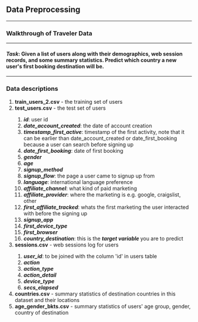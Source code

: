 <h2> Data Preprocessing </h2>

<hr>
<h3> Walkthrough of Traveler Data </h3>

<hr>
<h4> <i>Task</i>: Given a list of users along with their demographics, web session records, and some summary statistics. Predict which country a new user's first booking destination will be.</h4>

<hr>
<h3> Data descriptions </h3>
<ol>
  <li> <b>train_users_2.csv</b> - the training set of users </li>
  <li> <b>test_users.csv</b> - the test set of users </li>
  
  <ol>
  <li> <i><b>id</i></b>: user id </li>
  <li> <i><b>date_account_created</i></b>: the date of account creation </li>
  <li> <i><b>timestamp_first_active</i></b>: timestamp of the first activity, note that it can be earlier than date_account_created or date_first_booking because a user can search before signing up </li>
  <li> <i><b>date_first_booking</i></b>: date of first booking </li>
  <li> <i><b>gender</i></b> </li>
  <li> <i><b>age</i></b> </li>
  <li> <i><b>signup_method</i></b> </li>
  <li> <i><b>signup_flow</i></b>: the page a user came to signup up from </li>
  <li> <i><b>language</i></b>: international language preference </li>
  <li> <i><b>affiliate_channel</i></b>: what kind of paid marketing </li>
  <li> <i><b>affiliate_provider</i></b>: where the marketing is e.g. google, craigslist, other </li>
  <li> <i><b>first_affiliate_tracked</i></b>: whats the first marketing the user interacted with before the signing up </li>
  <li> <i><b>signup_app</i></b> </li>
  <li> <i><b>first_device_type</i></b> </li>
  <li> <i><b>first_browser</i></b> </li>
  <li> <i><b>country_destination</i></b>: this is the <i><b> target variable </b></i> you are to predict </li>
  </ol>
  
  <li> <b>sessions.csv</b> - web sessions log for users </li>
  
  <ol>
  <li> <i><b>user_id</i></b>: to be joined with the column 'id' in users table </li>
  <li> <i><b>action</i></b> </li>
  <li> <i><b>action_type</i></b> </li>
  <li> <i><b>action_detail</i></b> </li>
  <li> <i><b>device_type</i></b> </li> 
  <li> <i><b>secs_elapsed</i></b> </li>
  </ol>
  
  <li> <b>countries.csv</b> - summary statistics of destination countries in this dataset and their locations </li>
  <li> <b>age_gender_bkts.csv</b> - summary statistics of users' age group, gender, country of destination </li>
  
  <ul>


